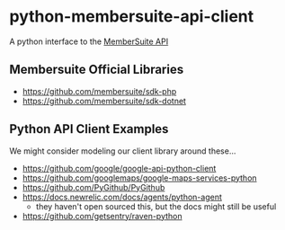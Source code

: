 # python-membersuite-api-client
A python interface to the [MemberSuite API](http://api.docs.membersuite.com/)

## Membersuite Official Libraries

- https://github.com/membersuite/sdk-php
- https://github.com/membersuite/sdk-dotnet

## Python API Client Examples

We might consider modeling our client library around these...

- https://github.com/google/google-api-python-client
- https://github.com/googlemaps/google-maps-services-python
- https://github.com/PyGithub/PyGithub
- https://docs.newrelic.com/docs/agents/python-agent
  - they haven't open sourced this, but the docs might still be useful
- https://github.com/getsentry/raven-python

